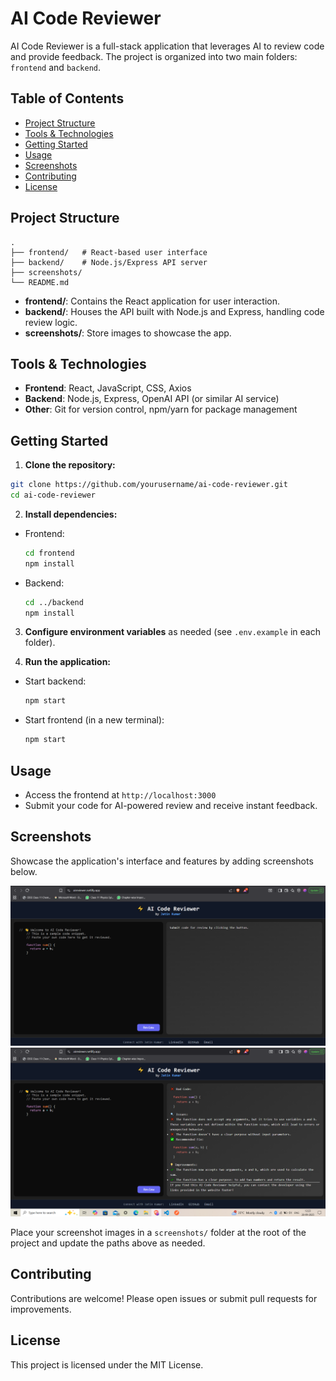 # AI Code Reviewer

AI Code Reviewer is a full-stack application that leverages AI to review code and provide feedback. The project is organized into two main folders: `frontend` and `backend`.

## Table of Contents

- [Project Structure](#project-structure)
- [Tools & Technologies](#tools--technologies)
- [Getting Started](#getting-started)
- [Usage](#usage)
- [Screenshots](#screenshots)
- [Contributing](#contributing)
- [License](#license)

## Project Structure

```
.
├── frontend/   # React-based user interface
├── backend/    # Node.js/Express API server
├── screenshots/
└── README.md
```

- **frontend/**: Contains the React application for user interaction.
- **backend/**: Houses the API built with Node.js and Express, handling code review logic.
- **screenshots/**: Store images to showcase the app.

## Tools & Technologies

- **Frontend**: React, JavaScript, CSS, Axios
- **Backend**: Node.js, Express, OpenAI API (or similar AI service)
- **Other**: Git for version control, npm/yarn for package management

## Getting Started

1. **Clone the repository:**
  ```bash
  git clone https://github.com/yourusername/ai-code-reviewer.git
  cd ai-code-reviewer
  ```

2. **Install dependencies:**
  - Frontend:
    ```bash
    cd frontend
    npm install
    ```
  - Backend:
    ```bash
    cd ../backend
    npm install
    ```

3. **Configure environment variables** as needed (see `.env.example` in each folder).

4. **Run the application:**
  - Start backend:
    ```bash
    npm start
    ```
  - Start frontend (in a new terminal):
    ```bash
    npm start
    ```

## Usage

- Access the frontend at `http://localhost:3000`
- Submit your code for AI-powered review and receive instant feedback.

## Screenshots

Showcase the application's interface and features by adding screenshots below.

![Home Page](screenshots/home.png)
![Code Review Result](screenshots/review-result.png)

Place your screenshot images in a `screenshots/` folder at the root of the project and update the paths above as needed.

## Contributing

Contributions are welcome! Please open issues or submit pull requests for improvements.

## License

This project is licensed under the MIT License.


